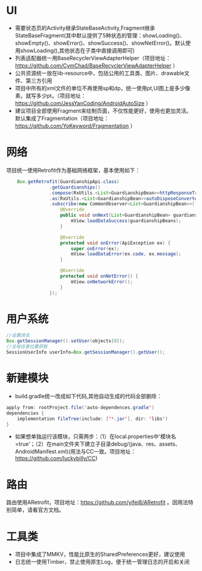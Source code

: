 # UI
- 需要状态页的Activity继承StateBaseActivity,Fragment继承StateBaseFragment(其中默认提供了5种状态的管理：showLoading()、showEmpty()、showError()、showSuccess()、showNetError()。默认使用showLoading(),其他状态在子类中直接调用即可)
- 列表适配器统一用BaseRecyclerViewAdapterHelper（项目地址：https://github.com/CymChad/BaseRecyclerViewAdapterHelper ）
- 公共资源统一放在lib-resource中，包括公用的工具类、图片、drawable文件、第三方引用
- 项目中所有的xml文件的单位不再使用sp和dp，统一使用pt,UI图上是多少像素，就写多少pt。（项目地址：https://github.com/JessYanCoding/AndroidAutoSize ）    
- 建议项目全部使用Fragment来绘制页面，不仅性能更好，使用也更加灵活。默认集成了Fragmentation（项目地址：https://github.com/YoKeyword/Fragmentation ）

  
# 网络

项目统一使用Retrofit作为基础网络框架，基本使用如下：
```java
    Box.getRetrofit(GuardianshipApi.class)
                .getGuardianships()
                .compose(RxUtils.<List<GuardianshipBean>>httpResponseTransformer())
                .as(RxUtils.<List<GuardianshipBean>>autoDisposeConverter(mLifecycleOwner))
                .subscribe(new CommonObserver<List<GuardianshipBean>>() {
                    @Override
                    public void onNext(List<GuardianshipBean> guardianshipBeans) {
                        mView.loadDataSuccess(guardianshipBeans);
                    }

                    @Override
                    protected void onError(ApiException ex) {
                        super.onError(ex);
                        mView.loadDataError(ex.code, ex.message);
                    }

                    @Override
                    protected void onNetError() {
                        mView.onNetworkError();
                    }
                });
```     
      
      
# 用户系统

```java
//设置进去
Box.getSessionManager().setUser(objects[0]);
//全局任意位置获取
SessionUserInfo userInfo=Box.getSessionManager().getUser();
```
# 新建模块

- build.gradle统一改成如下代码,其他自动生成的代码全部删除：
```java
apply from: rootProject.file('auto-dependences.gradle')
dependencies {
    implementation fileTree(include: ['*.jar'], dir: 'libs')
}
```
- 如果想单独运行该模块，只需两步：（1）在local.properties中'模块名=true'；（2）在main文件夹下建立子目录debug/(java、res、assets、AndroidManifest.xml)(用法与CC一致。项目地址：https://github.com/luckybilly/CC)

# 路由
路由使用ARetrofit，项目地址：https://github.com/yifei8/ARetrofit 。因用法特别简单，请看官方文档。

# 工具类
- 项目中集成了MMKV，性能比原生的SharedPreferences更好，建议使用
- 日志统一使用Timber，禁止使用原生Log，便于统一管理日志的开启和关闭

